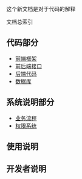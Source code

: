 这个新文档是对于代码的解释

文档总索引

## 代码部分

* [前端框架](./frontend/index)
* [前后端接口](./api/index)
* [后端代码](./backend/index)
* [数据库](./database/index)

## 系统说明部分

* [业务流程](./process/index)
* [权限系统](./permission/index)

## 使用说明

## 开发者说明